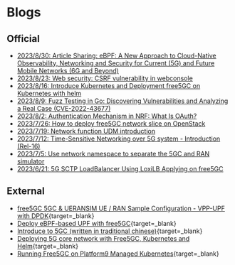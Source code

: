<!-- Google tag (gtag.js) --> <script async src="https://www.googletagmanager.com/gtag/js?id=G-JETJ7TJ805"></script> <script> window.dataLayer = window.dataLayer || []; function gtag(){dataLayer.push(arguments);} gtag('js', new Date()); gtag('config', 'G-JETJ7TJ805'); </script>

# Blogs

## Official
- [2023/8/30: Article Sharing: eBPF: A New Approach to Cloud-Native Observability, Networking and Security for Current (5G) and Future Mobile Networks (6G and Beyond)](./20230830.md)
- [2023/8/23: Web security: CSRF vulnerability in webconsole](./CSRF/20230823.md)
- [2023/8/16: Introduce Kubernetes and Deployment free5GC on Kubernetes with helm](./IntroduceKubernetesAndDeploymentfree5GConKubernetesWithHelm/main.md)
- [2023/8/9: Fuzz Testing in Go: Discovering Vulnerabilities and Analyzing a Real Case (CVE-2022-43677)](./fuzzing/main.md)
- [2023/8/2: Authentication Mechanism in NRF: What Is OAuth?](./20230802.md)
- [2023/7/26: How to deploy free5GC network slice on OpenStack](./network_slice.md)
- [2023/7/19: Network function UDM introduction](./UDM_introduce.md)
- [2023/7/12: Time-Sensitive Networking over 5G system - Introduction (Rel-16)](./TSN.md)
- [2023/7/5: Use network namespace to separate the 5GC and RAN simulator](./1-free5gc-with-namespace.md)
- [2023/6/21: 5G SCTP LoadBalancer Using LoxiLB Applying on free5GC](https://medium.com/@ben0978327139/b5c05bb723f0)

## External
- [free5GC 5GC & UERANSIM UE / RAN Sample Configuration - VPP-UPF with DPDK](https://github.com/s5uishida/free5gc_ueransim_vpp_upf_dpdk_sample_config){target=_blank}
- [Deploy eBPF-based UPF with free5GC](https://github.com/edgecomllc/eupf/blob/main/docs/install.md#how-to-deploy-eupf-with-free5gc-core){target=_blank}
- [Introduce to 5GC (written in traditional chinese)](https://ithelp.ithome.com.tw/users/20110850/ironman/4961){target=_blank}
- [Deploying 5G core network with Free5GC, Kubernetes and Helm](https://medium.com/rahasak/deploying-5g-core-network-with-free5gc-kubernets-and-helm-charts-29741cea3922){target=_blank}
- [Running Free5GC on Platform9 Managed Kubernetes](https://platform9.com/blog/running-free5gc-on-platform9-managed-kubernetes/){target=_blank}